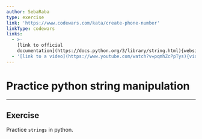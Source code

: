 ```yaml
---
author: SebaRaba
type: exercise
link: 'https://www.codewars.com/kata/create-phone-number'
linkType: codewars
links:
  - >-
    [link to official
    documentation](https://docs.python.org/3/library/string.html){website}
  - '[link to a video](https://www.youtube.com/watch?v=pqmhZcPpTys){video}'
---
```


# Practice python string manipulation


---

## Exercise

Practice `strings` in python.
 
